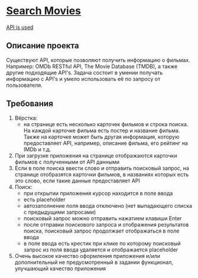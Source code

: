 # [Search Movies](https://atlasshd.github.io/searchMovies/)

[API is used](https://www.themoviedb.org/documentation/api)

## Описание проекта
Существуют API, которые позволяют получить информацию о фильмах. Например: OMDb RESTful API, The Movie Database (TMDB), a также другие подходящие API's. Задача состоит в умении получать информацию с API's и умело использовать её по запросу от пользователя.

## Требования
1. Вёрстка:
   - на странице есть несколько карточек фильмов и строка поиска. На каждой карточке фильма есть постер и название фильма. Также на карточке может быть другая информация, которую предоставляет API, например, описание фильма, его рейтинг на IMDb и т.д.
2. При загрузке приложения на странице отображаются карточки фильмов с полученными от API данными
3. Если в поле поиска ввести слово и отправить поисковый запрос, на странице отобразятся карточки фильмов, в названиях которых есть это слово, если такие данные предоставляет API
4. Поиск:
   - при открытии приложения курсор находится в поле ввода
   - есть placeholder
   - автозаполнение поля ввода отключено (нет выпадающего списка с предыдущими запросами)
   - поисковый запрос можно отправить нажатием клавиши Enter
   - после отправки поискового запроса и отображения результатов поиска, поисковый запрос продолжает отображаться в поле ввода
   - в поле ввода есть крестик при клике по которому поисковый запрос из поля ввода удаляется и отображается placeholder
5. Очень высокое качество оформления приложения и/или дополнительный не предусмотренный в задании функционал, улучшающий качество приложения
